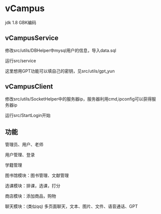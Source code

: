 # vCampus

jdk 1.8    GBK编码


## vCampusService
修改src/utils/DBHelper中mysql用户的信息，导入data.sql

运行src/service

这里想用GPT功能可以填自己的密钥，见src/utils/gpt_yun


## vCampusClient
修改src/utils/SocketHelper中的服务器ip，服务器利用cmd,ipconfig可以获得服务器ip

运行src/StartLogin开始


## 功能
管理员、用户、老师


用户管理、登录

学籍管理

图书馆模块：图书管理、文献管理

选课模块：排课，选课，打分

商店模块：添加商品，购物

聊天模块：(类似qq) 多页面聊天，文本、图片、文件、语音通话、GPT



